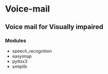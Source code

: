 # Voice-mail

## Voice mail for Visually impaired

### Modules
-  speech_recognition
-  easyimap 
-  pyttsx3
-  smtplib